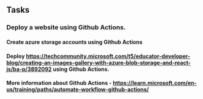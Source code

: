 ## Tasks
### Deploy a website using Github Actions.
#### Create azure storage accounts using Github Actions
#### Deploy https://techcommunity.microsoft.com/t5/educator-developer-blog/creating-an-images-gallery-with-azure-blob-storage-and-react-js/ba-p/3892092 using Github Actions.
#### More information about Github Actions - https://learn.microsoft.com/en-us/training/paths/automate-workflow-github-actions/
